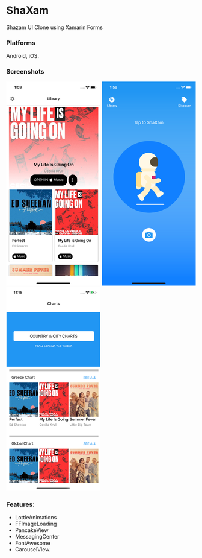 # ShaXam
Shazam UI Clone using Xamarin Forms

### Platforms

Android, iOS.

### Screenshots

<img src="https://github.com/georgemichailou/ShaXam/blob/master/images/ShaXam1.png" Width="250" /> <img src="https://github.com/georgemichailou/ShaXam/blob/master/images/ShaXam2.png" Width="250" />
<img src="https://github.com/georgemichailou/ShaXam/blob/master/images/ShaXam3.png" Width="250" />

### Features:
- LottieAnimations
- FFImageLoading
- PancakeView
- MessagingCenter
- FontAwesome
- CarouselView.

